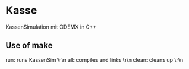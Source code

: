 # Kasse
KassenSimulation mit ODEMX in C++


## Use of make
  run: runs KassenSim \r\n
  all: compiles and links \r\n
  clean: cleans up \r\n
  
